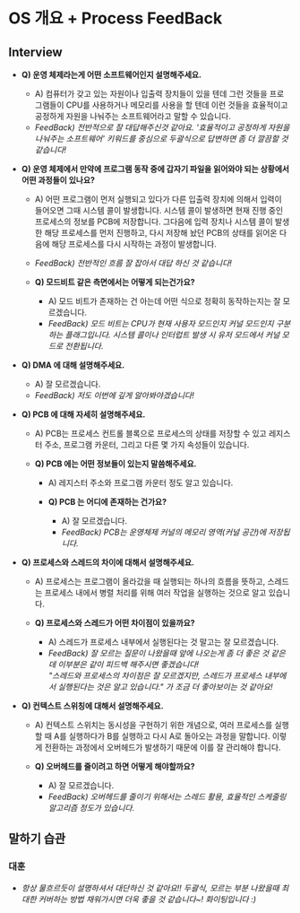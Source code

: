 # OS 개요 + Process FeedBack

## Interview

- **Q) 운영 체제라는게 어떤 소프트웨어인지 설명해주세요.**

  - A) 컴퓨터가 갖고 있는 자원이나 입출력 장치들이 있을 텐데 그런 것들을 프로그램들이 CPU를 사용하거나 메모리를 사용을 할 텐데 이런 것들을 효율적이고 공정하게 자원을 나눠주는 소프트웨어라고 말할 수 있습니다.
  - _FeedBack) 전반적으로 잘 대답해주신것 같아요. '효율적이고 공정하게 자원을 나눠주는 소프트웨어' 키워드를 중심으로 두괄식으로 답변하면 좀 더 깔끔할 것 같습니다!_

- **Q) 운영 체제에서 만약에 프로그램 동작 중에 갑자기 파일을 읽어와야 되는 상황에서 어떤 과정들이 있나요?**

  - A) 어떤 프로그램이 먼저 실행되고 있다가 다른 입출력 장치에 의해서 입력이 들어오면 그때 시스템 콜이 발생합니다. 시스템 콜이 발생하면 현재 진행 중인 프로세스의 정보를 PCB에 저장합니다. 그다음에 입력 장치나 시스템 콜이 발생한 해당 프로세스를 먼저 진행하고, 다시 저장해 놨던 PCB의 상태를 읽어온 다음에 해당 프로세스를 다시 시작하는 과정이 발생합니다.
  - _FeedBack) 전반적인 흐름 잘 잡아서 대답 하신 것 같습니다!_

  - **Q) 모드비트 같은 측면에서는 어떻게 되는건가요?**
    - A) 모드 비트가 존재하는 건 아는데 어떤 식으로 정확히 동작하는지는 잘 모르겠습니다.
    - _FeedBack) 모드 비트는 CPU가 현재 사용자 모드인지 커널 모드인지 구분하는 플래그입니다. 시스템 콜이나 인터럽트 발생 시 유저 모드에서 커널 모드로 전환됩니다._

- **Q) DMA 에 대해 설명해주세요.**

  - A) 잘 모르겠습니다.
  - _FeedBack) 저도 이번에 깊게 알아봐야겠습니다!_

- **Q) PCB 에 대해 자세히 설명해주세요.**

  - A) PCB는 프로세스 컨트롤 블록으로 프로세스의 상태를 저장할 수 있고 레지스터 주소, 프로그램 카운터, 그리고 다른 몇 가지 속성들이 있습니다.

  - **Q) PCB 에는 어떤 정보들이 있는지 말씀해주세요.**

    - A) 레지스터 주소와 프로그램 카운터 정도 알고 있습니다.

    - **Q) PCB 는 어디에 존재하는 건가요?**
      - A) 잘 모르겠습니다.
      - _FeedBack) PCB는 운영체제 커널의 메모리 영역(커널 공간)에 저장됩니다._

- **Q) 프로세스와 스레드의 차이에 대해서 설명해주세요.**

  - A) 프로세스는 프로그램이 올라갔을 때 실행되는 하나의 흐름을 뜻하고, 스레드는 프로세스 내에서 병렬 처리를 위해 여러 작업을 실행하는 것으로 알고 있습니다.

  - **Q) 프로세스와 스레드가 어떤 차이점이 있을까요?**
    - A) 스레드가 프로세스 내부에서 실행된다는 것 말고는 잘 모르겠습니다.
    - _FeedBack) 잘 모르는 질문이 나왔을때 앞에 나오는게 좀 더 좋은 것 같은데 이부분은 같이 피드백 해주시면 좋겠습니다!  
      "스레드와 프로세스의 차이점은 잘 모르겠지만, 스레드가 프로세스 내부에서 실행된다는 것은 알고 있습니다." 가 조금 더 좋아보이는 것 같아요!_

- **Q) 컨텍스트 스위칭에 대해서 설명해주세요.**

  - A) 컨텍스트 스위치는 동시성을 구현하기 위한 개념으로, 여러 프로세스를 실행할 때 A를 실행하다가 B를 실행하고 다시 A로 돌아오는 과정을 말합니다. 이렇게 전환하는 과정에서 오버헤드가 발생하기 때문에 이를 잘 관리해야 합니다.

  - **Q) 오버헤드를 줄이려고 하면 어떻게 해야할까요?**
    - A) 잘 모르겠습니다.
    - _FeedBack) 오버헤드를 줄이기 위해서는 스레드 활용, 효율적인 스케줄링 알고리즘 정도가 있습니다._

## 말하기 습관

### 대훈

- _항상 물흐르듯이 설명하셔서 대단하신 것 같아요!! 두괄식, 모르는 부분 나왔을때 최대한 커버하는 방법 채워가시면 더욱 좋을 것 같습니다~! 화이팅입니다 :)_
